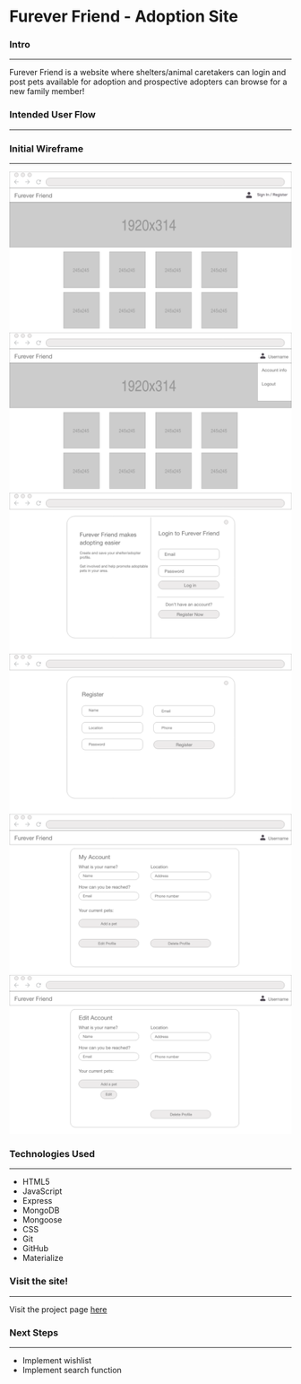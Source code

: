 # Furever Friend - Adoption Site

### Intro
_______________________________________________________________________________________________________________________

Furever Friend is a website where shelters/animal caretakers can login and post pets available for adoption and prospective adopters can browse for a new family member!


### Intended User Flow
_______________________________________________________________________________________________________________________



### Initial Wireframe
_______________________________________________________________________________________________________________________

![Homepage](wireframe/homepage-wireframe.png)
![HomepageLoggedIn](wireframe/homepage-loggedin-nav-wireframe.png)
![Login](wireframe/login-wireframe.png)
![Register](wireframe/registration-wireframe.png)
![Details](wireframe/account-details-wireframe.png)
![Edit](wireframe/edit-account-wireframe.png)

### Technologies Used
_______________________________________________________________________________________________________________________

* HTML5
* JavaScript
* Express
* MongoDB
* Mongoose
* CSS
* Git
* GitHub
* Materialize


### Visit the site!
_______________________________________________________________________________________________________________________



Visit the project page [here]()

### Next Steps
_______________________________________________________________________________________________________________________

* Implement wishlist
* Implement search function




